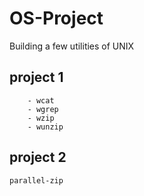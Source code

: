 # OS-Project
Building a few utilities of UNIX
## project 1
        - wcat
        - wgrep
        - wzip
        - wunzip
## project 2 
    parallel-zip
